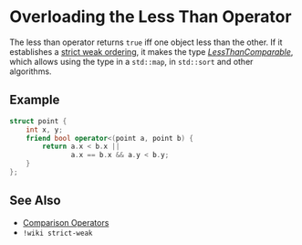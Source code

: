 # Overloading the Less Than Operator

The less than operator returns `true` iff one object less than the other. If it establishes a [strict weak ordering][1],
it makes the type *[LessThanComparable][2]*, which allows using the type in a `std::map`, in `std::sort` and other
algorithms.

[1]: https://en.wikipedia.org/wiki/Weak_ordering#Strict_weak_orderings
[2]: https://en.cppreference.com/w/cpp/named_req/LessThanComparable

## Example
```cpp
struct point {
    int x, y;
    friend bool operator<(point a, point b) {
        return a.x < b.x ||
               a.x == b.x && a.y < b.y;
    }
};
```

## See Also

- [Comparison Operators](https://en.cppreference.com/w/cpp/language/operator_comparison)
- `!wiki strict-weak`
